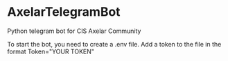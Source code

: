 # AxelarTelegramBot
Python telegram bot for CIS Axelar Community

To start the bot, you need to create a .env file. Add a token to the file in the format Token="YOUR TOKEN"
